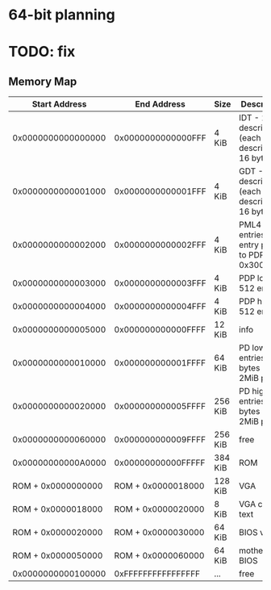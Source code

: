# 64-bit planning
# TODO: fix
## Memory Map
| Start Address      | End Address        | Size    | Description                                                        |
|--------------------|--------------------|---------|--------------------------------------------------------------------|
| 0x0000000000000000 | 0x0000000000000FFF | 4   KiB | IDT -        256 descriptors (each descriptor is 16 bytes)         |
| 0x0000000000001000 | 0x0000000000001FFF | 4   KiB | GDT -        256 descriptors (each descriptor is 16 bytes)         |
| 0x0000000000002000 | 0x0000000000002FFF | 4   KiB | PML4 -       512 entries     (first entry points to PDP at 0x3000) |
| 0x0000000000003000 | 0x0000000000003FFF | 4   KiB | PDP low -    512 entries                                           |
| 0x0000000000004000 | 0x0000000000004FFF | 4   KiB | PDP high -   512 entries                                           |
| 0x0000000000005000 | 0x000000000000FFFF | 12  KiB | info                                                               |
| 0x0000000000010000 | 0x000000000001FFFF | 64  KiB | PD low -     entries are 8 bytes per 2MiB page                     |
| 0x0000000000020000 | 0x000000000005FFFF | 256 KiB | PD high -    entries are 8 bytes per 2MiB page                     |
| 0x0000000000060000 | 0x000000000009FFFF | 256 KiB | free                                                               |
| 0x00000000000A0000 | 0x00000000000FFFFF | 384 KiB | ROM                                                                |
| ROM + 0x0000000000 | ROM + 0x0000018000 | 128 KiB | VGA                                                                |
| ROM + 0x0000018000 | ROM + 0x0000020000 | 8   KiB | VGA color text                                                     |
| ROM + 0x0000020000 | ROM + 0x0000030000 | 64  KiB | BIOS video                                                         |
| ROM + 0x0000050000 | ROM + 0x0000060000 | 64  KiB | motherboard BIOS                                                   |
| 0x0000000000100000 | 0xFFFFFFFFFFFFFFFF | ...     | free                                                               |